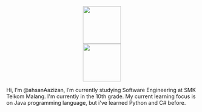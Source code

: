 <div id="header" align="center">
  <img src="https://media.giphy.com/media/qgQUggAC3Pfv687qPC/giphy.gif" width="100"/>
</div>

<div id="body"  align="center">
  <img src="https://media.giphy.com/media/26DoiqmYcxgFICb3G/giphy-downsized-large.gif" width="100"/>
</div>

Hi, I’m @ahsanAazizan,
I’m currently studying Software Engineering at SMK Telkom Malang. I'm currently in the 10th grade. My current learning focus is on Java programming language, but i've learned Python and C# before.




<!---
ahsanAazizan/ahsanAazizan is a ✨ special ✨ repository because its `README.md` (this file) appears on your GitHub profile.
You can click the Preview link to take a look at your changes.
--->
